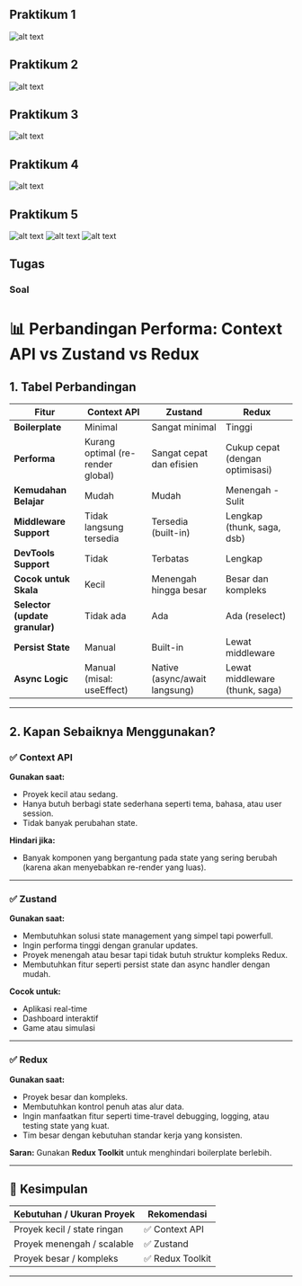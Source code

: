 ## Praktikum 1
![alt text](image.png)
## Praktikum 2
![alt text](image-1.png)
## Praktikum 3
![alt text](image-2.png)
## Praktikum 4
![alt text](image-3.png)
## Praktikum 5
![alt text](image-4.png)
![alt text](image-5.png)
![alt text](image-6.png)

## Tugas

### Soal
# 📊 Perbandingan Performa: Context API vs Zustand vs Redux

## 1. Tabel Perbandingan

| Fitur                          | Context API                          | Zustand                              | Redux                                 |
|-------------------------------|--------------------------------------|--------------------------------------|----------------------------------------|
| **Boilerplate**               | Minimal                              | Sangat minimal                       | Tinggi                                 |
| **Performa**                  | Kurang optimal (re-render global)    | Sangat cepat dan efisien             | Cukup cepat (dengan optimisasi)        |
| **Kemudahan Belajar**         | Mudah                                | Mudah                                | Menengah - Sulit                       |
| **Middleware Support**        | Tidak langsung tersedia              | Tersedia (built-in)                  | Lengkap (thunk, saga, dsb)             |
| **DevTools Support**          | Tidak                                | Terbatas                             | Lengkap                                |
| **Cocok untuk Skala**         | Kecil                                | Menengah hingga besar                | Besar dan kompleks                     |
| **Selector (update granular)**| Tidak ada                            | Ada                                  | Ada (reselect)                         |
| **Persist State**             | Manual                               | Built-in                             | Lewat middleware                       |
| **Async Logic**               | Manual (misal: useEffect)            | Native (async/await langsung)        | Lewat middleware (thunk, saga)         |

---

## 2. Kapan Sebaiknya Menggunakan?

### ✅ Context API
**Gunakan saat:**
- Proyek kecil atau sedang.
- Hanya butuh berbagi state sederhana seperti tema, bahasa, atau user session.
- Tidak banyak perubahan state.

**Hindari jika:**
- Banyak komponen yang bergantung pada state yang sering berubah (karena akan menyebabkan re-render yang luas).

---

### ✅ Zustand
**Gunakan saat:**
- Membutuhkan solusi state management yang simpel tapi powerfull.
- Ingin performa tinggi dengan granular updates.
- Proyek menengah atau besar tapi tidak butuh struktur kompleks Redux.
- Membutuhkan fitur seperti persist state dan async handler dengan mudah.

**Cocok untuk:**
- Aplikasi real-time
- Dashboard interaktif
- Game atau simulasi

---

### ✅ Redux
**Gunakan saat:**
- Proyek besar dan kompleks.
- Membutuhkan kontrol penuh atas alur data.
- Ingin manfaatkan fitur seperti time-travel debugging, logging, atau testing state yang kuat.
- Tim besar dengan kebutuhan standar kerja yang konsisten.

**Saran:** Gunakan **Redux Toolkit** untuk menghindari boilerplate berlebih.

---

## 📌 Kesimpulan

| Kebutuhan / Ukuran Proyek     | Rekomendasi        |
|-------------------------------|--------------------|
| Proyek kecil / state ringan   | ✅ Context API      |
| Proyek menengah / scalable    | ✅ Zustand          |
| Proyek besar / kompleks       | ✅ Redux Toolkit    |

---

